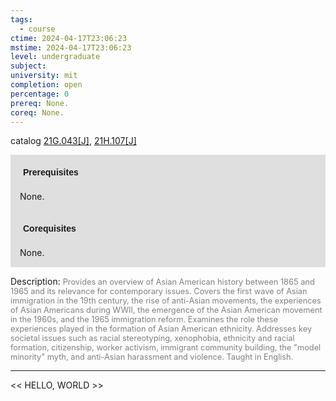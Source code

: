 ```yaml
---
tags:
  - course
ctime: 2024-04-17T23:06:23
mstime: 2024-04-17T23:06:23
level: undergraduate
subject: 
university: mit
completion: open
percentage: 0
prereq: None.
coreq: None.
---
```


catalog [21G.043[J]](http://student.mit.edu/catalog/m21Ga.html#21G.043), [21H.107[J]](http://student.mit.edu/catalog/m21Ha.html#21H.107)

<span style="display: block; padding: 15px; background-color: rgb(100, 100, 100, 0.2);"><font id="m_prereq2298_0" style="display: block; font-family: Arial, sans-serif; font-weight: bold; padding: 5px">Prerequisites</font><br><span id="prereq2298_0">None.</span></span>
<span style="display: block; padding: 15px; background-color: rgb(100, 100, 100, 0.2);"><font id="m_coreq2298_0" style="display: block; font-family: Arial, sans-serif; font-weight: bold; padding: 5px">Corequisites</font><br><span id="coreq2298_0">None.</span></span>

<font style="">Description:</font>
<font style="color: grey; font-size: 0.8rem;">Provides an overview of Asian American history between 1865 and 1965 and its relevance for contemporary issues. Covers the first wave of Asian immigration in the 19th century, the rise of anti-Asian movements, the experiences of Asian Americans during WWII, the emergence of the Asian American movement in the 1960s, and the 1965 immigration reform. Examines the role these experiences played in the formation of Asian American ethnicity. Addresses key societal issues such as racial stereotyping, xenophobia, ethnicity and racial formation, citizenship, worker activism, immigrant community building, the "model minority" myth, and anti-Asian harassment and violence. Taught in English.</font>



---

<< HELLO, WORLD >>
